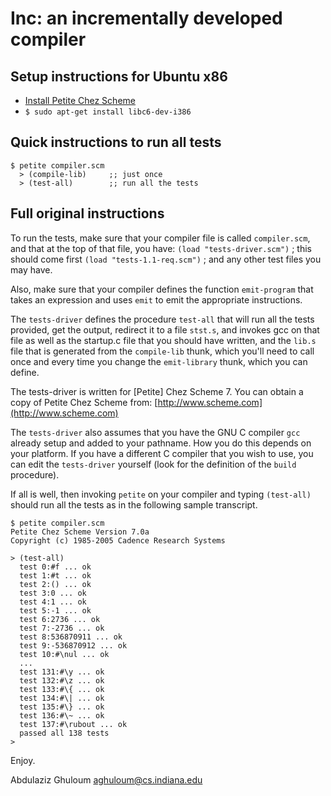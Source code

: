 Inc: an incrementally developed compiler
=======================================

Setup instructions for Ubuntu x86
---------------------------------

- [Install Petite Chez Scheme](http://blog.acfoltzer.net/2011/01/installing-petite-chez-scheme-on-ubuntu/)
- `$ sudo apt-get install libc6-dev-i386`

Quick instructions to run all tests
-----------------------------------
    $ petite compiler.scm
      > (compile-lib)     ;; just once
      > (test-all)        ;; run all the tests

Full original instructions
--------------------------

To run the tests, make sure that your compiler file is called
`compiler.scm`, and that at the top of that file, you have:
`(load "tests-driver.scm")` ; this should come first
`(load "tests-1.1-req.scm")` ; and any other test files you may have.

Also, make sure that your compiler defines the function
`emit-program` that takes an expression and uses `emit` to emit the
appropriate instructions.

The `tests-driver` defines the procedure `test-all` that will run all
the tests provided, get the output, redirect it to a file `stst.s`,
and invokes gcc on that file as well as the startup.c file that you
should have written, and the `lib.s` file that is generated from the
`compile-lib` thunk, which you'll need to call once and every time you
change the `emit-library` thunk, which you can define.

The tests-driver is written for [Petite] Chez Scheme 7.  You can
obtain a copy of Petite Chez Scheme from:
  [http://www.scheme.com](http://www.scheme.com)

The `tests-driver` also assumes that you have the GNU C compiler `gcc`
already setup and added to your pathname.  How you do this depends
on your platform.  If you have a different C compiler that you wish
to use, you can edit the `tests-driver` yourself (look for the
definition of the `build` procedure).

If all is well, then invoking `petite` on your compiler and typing
`(test-all)` should run all the tests as in the following sample
transcript.

    $ petite compiler.scm
    Petite Chez Scheme Version 7.0a
    Copyright (c) 1985-2005 Cadence Research Systems

    > (test-all)
      test 0:#f ... ok
      test 1:#t ... ok
      test 2:() ... ok
      test 3:0 ... ok
      test 4:1 ... ok
      test 5:-1 ... ok
      test 6:2736 ... ok
      test 7:-2736 ... ok
      test 8:536870911 ... ok
      test 9:-536870912 ... ok
      test 10:#\nul ... ok
      ...
      test 131:#\y ... ok
      test 132:#\z ... ok
      test 133:#\{ ... ok
      test 134:#\| ... ok
      test 135:#\} ... ok
      test 136:#\~ ... ok
      test 137:#\rubout ... ok
      passed all 138 tests
    >

Enjoy.

Abdulaziz Ghuloum <aghuloum@cs.indiana.edu>
